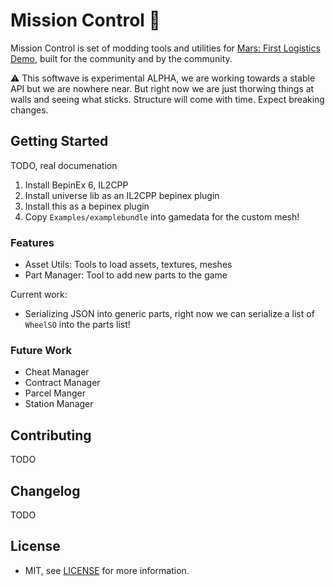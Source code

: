 # Mission Control 🚀

Mission Control is set of modding tools and utilities for [Mars: First Logistics Demo](https://store.steampowered.com/app/1532200/Mars_First_Logistics/), built for the community and by the community.

⚠ This softwave is experimental ALPHA, we are working towards a stable API but we are nowhere near. But right now we are just thorwing things at walls and seeing what sticks. Structure will come with time. Expect breaking changes.

## Getting Started

TODO, real documenation

1. Install BepinEx 6, IL2CPP
2. Install universe lib as an IL2CPP bepinex plugin
3. Install this as a bepinex plugin
4. Copy `Examples/examplebundle` into gamedata for the custom mesh!

### Features

- Asset Utils: Tools to load assets, textures, meshes
- Part Manager: Tool to add new parts to the game

Current work:

- Serializing JSON into generic parts, right now we can serialize a list of `WheelSO` into the parts list!

### Future Work

- Cheat Manager
- Contract Manager
- Parcel Manger
- Station Manager

## Contributing

TODO

## Changelog

TODO

## License 

- MIT, see [LICENSE](/LICENSE) for more information.